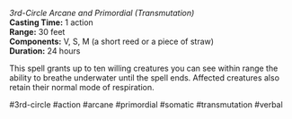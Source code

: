 *3rd-Circle Arcane and Primordial (Transmutation)*  
**Casting Time:** 1 action  
**Range:** 30 feet  
**Components:** V, S, M (a short reed or a piece of straw)  
**Duration:** 24 hours

This spell grants up to ten willing creatures you can see within range the ability to breathe underwater until the spell ends. Affected creatures also retain their normal mode of respiration.

#3rd-circle #action #arcane #primordial #somatic #transmutation #verbal

